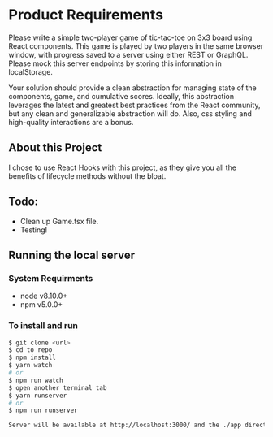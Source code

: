 # Product Requirements

Please write a simple two-player game of tic-tac-toe on 3x3 board using React components.
This game is played by two players in the same browser window, with progress saved to a
server using either REST or GraphQL. Please mock this server endpoints by storing this
information in localStorage.

Your solution should provide a clean abstraction for managing state of the components, game,
and cumulative scores. Ideally, this abstraction leverages the latest and greatest best practices from the React community, but any clean and generalizable abstraction will do. Also, css styling and high-quality interactions are a bonus.


## About this Project

I chose to use React Hooks with this project, as they give you all the benefits of lifecycle methods without the bloat. 

## Todo:

* Clean up Game.tsx file. 
* Testing!

## Running the local server

### System Requirments

* node v8.10.0+
* npm v5.0.0+

### To install and run

```sh
$ git clone <url>
$ cd to repo
$ npm install
$ yarn watch
# or 
$ npm run watch
$ open another terminal tab
$ yarn runserver
# or
$ npm run runserver

Server will be available at http://localhost:3000/ and the ./app directory will be mounted to '/'.
```

